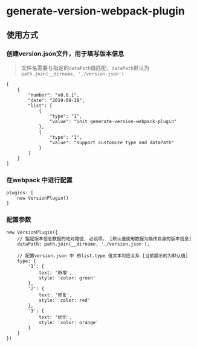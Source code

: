 # generate-version-webpack-plugin

## 使用方式
### 创建version.json文件，用于填写版本信息
> 文件名需要与指定的`dataPath`值匹配，`dataPath`默认为 `path.join(__dirname, './version.json')`
```
[
    {
        "number": "v0.0.1",
        "date": "2019-08-28",
        "list": [
            {
                "type": "1",
                "value": "init generate-version-webpack-plugin"
            },
            {
                "type": "1",
                "value": "support customize type and dataPath"
            }
        ]
    }
]
```

### 在webpack 中进行配置
```
plugins: [
    new VersionPlugin()
]
```

### 配置参数
```
new VersionPlugin({
    // 指定版本信息数据的绝对路径, 必设项。 [默认值使用数据为插件自身的版本信息]
    dataPath: path.join(__dirname, './version.json'),

    // 配置version.json 中 的list.type 值文本对应关系 [当前展示的为默认值]
    type: {
        '1': {
            text: '新增',
            style: 'color: green'
        },
        '2': {
            text: '修复',
            style: 'color: red'
        },
        '3': {
            text: '优化',
            style: 'color: orange'
        }
    }
})
```

